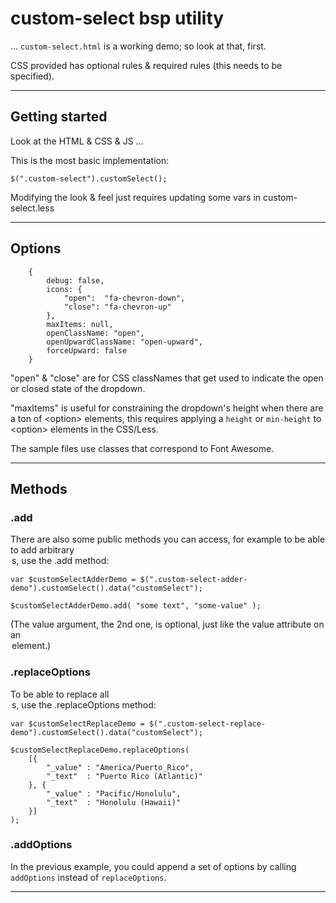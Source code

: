 
# custom-select bsp utility

... `custom-select.html` is a working demo; so look at that, first.

CSS provided has optional rules & required rules (this needs to be specified).

------------------------------------------------------------------------------------------------------------------------------

## Getting started

Look at the HTML & CSS & JS ...

This is the most basic implementation:

    $(".custom-select").customSelect();

Modifying the look & feel just requires updating some vars in custom-select.less

------------------------------------------------------------------------------------------------------------------------------

## Options

        {
            debug: false,
            icons: {
                "open":  "fa-chevron-down",
                "close": "fa-chevron-up"
            },
            maxItems: null,
            openClassName: "open",
            openUpwardClassName: "open-upward",
            forceUpward: false
        }

"open" & "close" are for CSS classNames that get used to indicate the open or closed state of the dropdown.

"maxItems" is useful for constraining the dropdown's height when there are a ton of &lt;option&gt; elements, this requires applying a `height` or `min-height` to &lt;option&gt; elements in the CSS/Less.

The sample files use classes that correspond to Font Awesome.

------------------------------------------------------------------------------------------------------------------------------

## Methods

### .add

There are also some public methods you can access, for example to be able to add arbitrary <option>s, use the `.add` method:

    var $customSelectAdderDemo = $(".custom-select-adder-demo").customSelect().data("customSelect");

    $customSelectAdderDemo.add( "some text", "some-value" );
    
(The value argument, the 2nd one, is optional, just like the value attribute on an <option> element.)

### .replaceOptions

To be able to replace all <option>s, use the `.replaceOptions` method:

    var $customSelectReplaceDemo = $(".custom-select-replace-demo").customSelect().data("customSelect");

    $customSelectReplaceDemo.replaceOptions(
        [{
            "_value" : "America/Puerto_Rico",
            "_text"  : "Puerto Rico (Atlantic)"
        }, {
            "_value" : "Pacific/Honolulu",
            "_text"  : "Honolulu (Hawaii)"
        }]
    );

### .addOptions

In the previous example, you could append a set of options by calling `addOptions` instead of `replaceOptions`.

------------------------------------------------------------------------------------------------------------------------------

